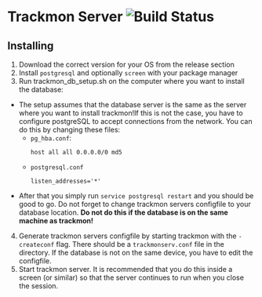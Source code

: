 # Trackmon Server ![Build Status][build]

## Installing
1. Download the correct version for your OS from the release section
2. Install `postgresql` and optionally `screen` with your package manager
3. Run trackmon_db_setup.sh on the computer where you want to install the database:  
  * The setup assumes that the database server is the same as the server where you want to install trackmon!If this is not the case, you have to configure postgreSQL to accept connections from the network. You can do this by changing these files:  
    * `pg_hba.conf`:  
        ```
        host all all 0.0.0.0/0 md5
        ```  
    * `postgresql.conf`  
        ```
        listen_addresses='*'
        ```  
  * After that you simply run `service postgresql restart` and you should be good to go. Do not forget to change trackmon servers configfile to your database location. **Do not do this if the database is on the same machine as trackmon!**  

4. Generate trackmon servers configfile by starting trackmon with the `-createconf` flag. There should be a `trackmonserv.conf` file in the directory. If the database is not on the same device, you have to edit the configfile.
5. Start trackmon server. It is recommended that you do this inside a screen (or similar) so that the server continues to run when you close the session.

[build]: https://api.travis-ci.org/trackmon/trackmon-server.svg?branch=master
